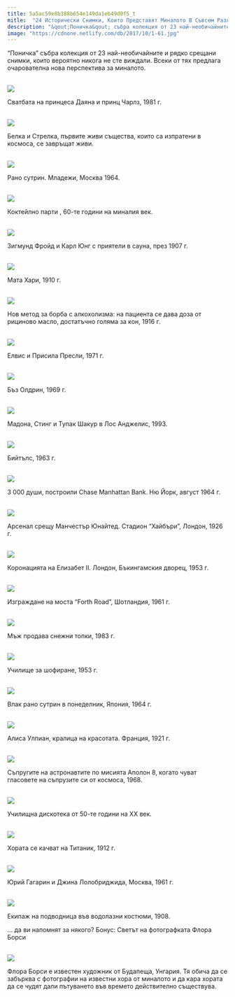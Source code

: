 ```yaml
---
title: 5a5ac59e8b188b654e149da1eb49d0f5_t
mitle:  "24 Исторически Снимки, Които Представят Миналото В Съвсем Различна Светлина!"
description: "&qout;Поничка&qout; събра колекция от 23 най-необичайните и рядко срещани снимки, които вероятно никога не сте виждали. Всеки от тях предлага очарователна нова перспектива за �"
image: "https://cdnone.netlify.com/db/2017/10/1-61.jpg"
---
```


 <p>“Поничка” събра колекция от 23 най-необичайните и рядко срещани снимки, които вероятно никога не сте виждали. Всеки от тях предлага очарователна нова перспектива за миналото.</p>      <p> <br/><img src="https://cdnone.netlify.com/db/2017/10/1-61.jpg"/><br/></p> <p>Сватбата на принцеса Даяна и принц Чарлз, 1981 г.</p> <p> <br/><img src="https://cdnone.netlify.com/db/2017/10/2-60.jpg"/><br/></p>      <p>Белка и Стрелка, първите живи същества, които са изпратени в космоса, се завръщат живи.</p> <p> <br/><img src="https://cdnone.netlify.com/db/2017/11/10720615-36c51b6e08f72f71c93b2d323a76cdf9-650-e76535c501-1484729218.jpg"/><br/></p> <p>Рано сутрин. Младежи, Москва 1964.</p> <p> <br/><img src="https://cdnone.netlify.com/db/2017/10/3-59.jpg"/><br/></p>      <p>Коктейлно парти , 60-те години на миналия век.</p> <p> <br/><img src="https://cdnone.netlify.com/db/2017/10/4-61.jpg"/><br/></p> <p>Зигмунд Фройд и Карл Юнг с приятели в сауна, през 1907 г.</p> <p> <br/><img src="https://cdnone.netlify.com/db/2017/10/5-53.jpg"/><br/></p> <p>Мата Хари, 1910 г.</p> <p> <br/><img src="https://cdnone.netlify.com/db/2017/10/6-56.jpg"/><br/></p>      <p>Нов метод за борба с алкохолизма: на пациента се дава доза от рициново масло, достатъчно голяма за кон, 1916 г.</p> <p> <br/><img src="https://cdnone.netlify.com/db/2017/10/7-54.jpg"/><br/></p> <p>Елвис и Присила Пресли, 1971 г.</p> <p> <br/><img src="https://cdnone.netlify.com/db/2017/10/8-55.jpg"/><br/></p>      <p>Бъз Олдрин, 1969 г.</p> <p> <br/><img src="https://cdnone.netlify.com/db/2017/10/9-50.jpg"/><br/></p> <p>Мадона, Стинг и Тупак Шакур в Лос Анджелис, 1993.</p> <p> <br/><img src="https://cdnone.netlify.com/db/2017/10/10-53.jpg"/><br/></p> <p>Бийтълс, 1963 г.</p> <p> <br/><img src="https://cdnone.netlify.com/db/2017/10/11-46.jpg"/><br/></p> <p>3 000 души, построили Chase Manhattan Bank. Ню Йорк, август 1964 г.</p> <p> <br/><img src="https://cdnone.netlify.com/db/2017/10/12-46.jpg"/><br/></p> <p>Арсенал срещу Манчестър Юнайтед. Стадион “Хайбъри”, Лондон, 1926 г.</p> <p> <br/><img src="https://cdnone.netlify.com/db/2017/10/13-43.jpg"/><br/></p> <p>Коронацията на Елизабет II. Лондон, Бъкингамския дворец, 1953 г.</p> <p> <br/><img src="https://cdnone.netlify.com/db/2017/10/14-51.jpg"/><br/></p> <p>Изграждане на моста “Forth Road”, Шотландия, 1961 г.</p> <p> <br/><img src="https://cdnone.netlify.com/db/2017/10/15-40.jpg"/><br/></p> <p>Мъж продава снежни топки, 1983 г.</p> <p> <br/><img src="https://cdnone.netlify.com/db/2017/10/16-39.jpg"/><br/></p> <p>Училище за шофиране, 1953 г.</p> <p> <br/><img src="https://cdnone.netlify.com/db/2017/10/17-36.jpg"/><br/></p> <p>Влак рано сутрин в понеделник, Япония, 1964 г.</p> <p> <br/><img src="https://cdnone.netlify.com/db/2017/10/18-28.jpg"/><br/></p> <p>Алиса Улпиан, кралица на красотата. Франция, 1921 г.</p> <p> <br/><img src="https://cdnone.netlify.com/db/2017/10/19-27.jpg"/><br/></p> <p>Съпругите на астронавтите по мисията Аполон 8, когато чуват гласовете на съпрузите си от космоса, 1968.</p> <p> <br/><img src="https://cdnone.netlify.com/db/2017/10/20-23.jpg"/><br/></p> <p>Училищна дискотека от 50-те години на ХХ век.</p> <p> <br/><img src="https://cdnone.netlify.com/db/2017/10/21-22.jpg"/><br/></p> <p>Хората се качват на Титаник, 1912 г.</p> <p> <br/><img src="https://cdnone.netlify.com/db/2017/10/22-20.jpg"/><br/></p> <p>Юрий Гагарин и Джина Лолобриджида, Москва, 1961 г.</p> <p> <br/><img src="https://cdnone.netlify.com/db/2017/10/23-14.jpg"/><br/></p> <p>Екипаж на подводница във водолазни костюми, 1908.</p> <p>… да ви напомнят за някого? Бонус: Светът на фотографката Флора Борси</p> <p> <br/><img src="https://cdnone.netlify.com/db/2017/10/24-13.jpg"/><br/></p> <p>Флора Борси е известен художник от Будапеща, Унгария. Тя обича да се забърква с фотографии на известни хора от миналото и да кара хората да се чудят дали пътуването във времето действително съществува.</p>       